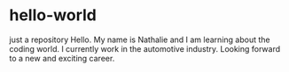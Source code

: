 # hello-world
just a repository
Hello. My name is Nathalie and I am learning about the coding world. I currently work in the automotive industry. Looking forward to a new and exciting career.
